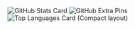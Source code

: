 ![GitHub Stats Card](https://github-readme-stats.vercel.app/api?username=Kenzo-Fujisaki&count_private=true&theme=chartreuse-dark)
![GitHub Extra Pins](https://github-readme-stats.vercel.app/api/pin/?username=Kenzo-Fujisaki&repo=homebridge-switchbot-for-mac)
![Top Languages Card (Compact layout)](https://github-readme-stats.vercel.app/api/top-langs/?username=Kenzo-Fujisaki&layout=compact)


<!--
**Kenzo-Fujisaki/Kenzo-Fujisaki** is a ✨ _special_ ✨ repository because its `README.md` (this file) appears on your GitHub profile.

Here are some ideas to get you started:

- 🔭 I’m currently working on ...
- 🌱 I’m currently learning ...
- 👯 I’m looking to collaborate on ...
- 🤔 I’m looking for help with ...
- 💬 Ask me about ...
- 📫 How to reach me: ...
- 😄 Pronouns: ...
- ⚡ Fun fact: ...
-->
